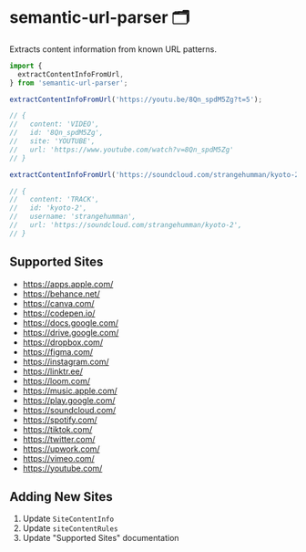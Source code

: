 # semantic-url-parser 🗂️

Extracts content information from known URL patterns.

```ts
import {
  extractContentInfoFromUrl,
} from 'semantic-url-parser';

extractContentInfoFromUrl('https://youtu.be/8Qn_spdM5Zg?t=5');

// {
//   content: 'VIDEO',
//   id: '8Qn_spdM5Zg',
//   site: 'YOUTUBE',
//   url: 'https://www.youtube.com/watch?v=8Qn_spdM5Zg'
// }

extractContentInfoFromUrl('https://soundcloud.com/strangehumman/kyoto-2?utm_source=clipboard&utm_medium=text&utm_campaign=social_sharing');

// {
//   content: 'TRACK',
//   id: 'kyoto-2',
//   username: 'strangehumman',
//   url: 'https://soundcloud.com/strangehumman/kyoto-2',
// }
```

## Supported Sites

* https://apps.apple.com/
* https://behance.net/
* https://canva.com/
* https://codepen.io/
* https://docs.google.com/
* https://drive.google.com/
* https://dropbox.com/
* https://figma.com/
* https://instagram.com/
* https://linktr.ee/
* https://loom.com/
* https://music.apple.com/
* https://play.google.com/
* https://soundcloud.com/
* https://spotify.com/
* https://tiktok.com/
* https://twitter.com/
* https://upwork.com/
* https://vimeo.com/
* https://youtube.com/

## Adding New Sites

1. Update `SiteContentInfo`
1. Update `siteContentRules`
1. Update "Supported Sites" documentation